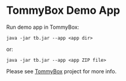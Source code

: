 # TommyBox Demo App

Run demo app in TommyBox:

```text
java -jar tb.jar --app <app dir>
```

or:

```text
java -jar tb.jar --app <app ZIP file>
```

Please see <a href="https://github.com/xnbox/tommybox">TommyBox</a> project for more info.

